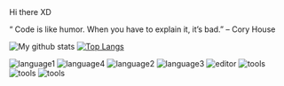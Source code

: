 <link href="./style.css" rel="stylesheet></link>
                              
### Hi there XD

<p class="quote"> “ Code is like humor. When you have to explain it, it’s bad.” – Cory House </p>

<!--START_SECTION:waka-->
<!--END_SECTION:waka-->
![My github stats](https://github-readme-stats.vercel.app/api?username=Saatvik07&show_icons=true&theme=merko)
[![Top Langs](https://github-readme-stats.vercel.app/api/top-langs/?username=Saatvik07&layout=compact)](https://github.com/anuraghazra/github-readme-stats)

![language1](https://img.shields.io/badge/Code-JS-blue?style=flat&logo=javascript)
![language4](https://img.shields.io/badge/Code-React-blue?style=flat&logo=react)
![language2](https://img.shields.io/badge/Code-Java-blue?style=flat&logo=java)
![language3](https://img.shields.io/badge/Code-CSS-blue?style=flat&logo=css3)
![editor](https://img.shields.io/badge/Editor-VSCode-blue?style=flat&logo=visual-studio-code)
![tools](https://img.shields.io/badge/Tools-ExpressJS-blue?style=flat&logo=express-js)
![tools](https://img.shields.io/badge/Tools-MongoDB-blue?style=flat&logo=mongodb)
![tools](https://img.shields.io/badge/Shell-Bash-blue?style=flat&logo=gnu-bash)

<!--
**Saatvik07/Saatvik07** is a ✨ _special_ ✨ repository because its `README.md` (this file) appears on your GitHub profile.

Here are some ideas to get you started:

- 🔭 I’m currently working on ...
- 🌱 I’m currently learning ...
- 👯 I’m looking to collaborate on ...
- 🤔 I’m looking for help with ...
- 💬 Ask me about ...
- 📫 How to reach me: ...
- 😄 Pronouns: ...
- ⚡ Fun fact: ...
-->
